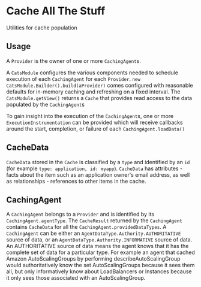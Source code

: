 Cache All The Stuff
===================

Utilities for cache population


Usage
-----

A ``Provider`` is the owner of one or more ``CachingAgent``s.

A ``CatsModule`` configures the various components needed to schedule execution of each ``CachingAgent`` for
 each ``Provider``. ``new CatsModule.Builder().build(aProvider)`` comes configured with reasonable defaults for
 in-memory caching and refreshing on a fixed interval. The ``CatsModule.getView()`` returns a ``Cache`` that
 provides read access to the data populated by the ``CachingAgent``s


To gain insight into the execution of the ``CachingAgent``s, one or more ``ExecutionInstrumentation`` can be provided which
 will receive callbacks around the start, completion, or failure of each ``CachingAgent.loadData()``

CacheData
---------

``CacheData`` stored in the ``Cache`` is classified by a ``type`` and identified by an ``id`` (for example
 ``type: application, id: myapp``). ``CacheData`` has attributes - facts about the item such as an application owner's
 email address, as well as relationships - references to other items in the cache.

CachingAgent
------------

A ``CachingAgent`` belongs to a ``Provider`` and is identified by its ``CachingAgent.agentType``. The ``CacheResult``
 returned by the ``CachingAgent`` contains ``CacheData`` for all the ``CachingAgent.providedDataTypes``. A ``CachingAgent``
 can be either an ``AgentDataType.Authority.AUTHORITATIVE`` source of data, or an ``AgentDataType.Authority.INFORMATIVE``
 source of data.  An AUTHORITATIVE source of data means the agent knows that it has the complete set of data for a
 particular type. For example an agent that cached Amazon AutoScalingGroups by performing describeAutoScalingGroup would
 authoritatively know the set AutoScalingGroups because it sees them all, but only informatively know about LoadBalancers
 or Instances because it only sees those associated with an AutoScalingGroup.
